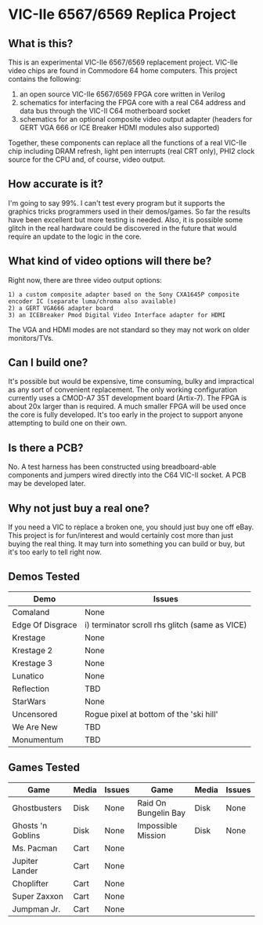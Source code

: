# VIC-IIe 6567/6569 Replica Project

## What is this?
This is an experimental VIC-IIe 6567/6569 replacement project.  VIC-IIe video chips are found in Commodore 64 home computers. This project contains the following:

1) an open source VIC-IIe 6567/6569 FPGA core written in Verilog
2) schematics for interfacing the FPGA core with a real C64 address and data bus through the VIC-II C64 motherboard socket
3) schematics for an optional composite video output adapter (headers for GERT VGA 666 or ICE Breaker HDMI modules also supported)

Together, these components can replace all the functions of a real VIC-IIe chip including DRAM refresh, light pen interrupts (real CRT only), PHI2 clock source for the CPU and, of course, video output.

## How accurate is it?
I'm going to say 99%. I can't test every program but it supports the graphics tricks programmers used in their demos/games.  So far the results have been excellent but more testing is needed.  Also, it is possible some glitch in the real hardware could be discovered in the future that would require an update to the logic in the core.

## What kind of video options will there be?
Right now, there are three video output options:

    1) a custom composite adapter based on the Sony CXA1645P composite encoder IC (separate luma/chroma also available)
    2) a GERT VGA666 adapter board 
    3) an ICEBreaker Pmod Digital Video Interface adapter for HDMI

The VGA and HDMI modes are not standard so they may not work on older monitors/TVs.

## Can I build one?
It's possible but would be expensive, time consuming, bulky and impractical as any sort of convenient replacement.  The only working configuration currently uses a CMOD-A7 35T development board (Artix-7).  The FPGA is about 20x larger than is required.  A much smaller FPGA will be used once the core is fully developed.  It's too early in the project to support anyone attempting to build one on their own.

## Is there a PCB?
No.  A test harness has been constructed using breadboard-able components and jumpers wired directly into the C64 VIC-II socket. A PCB may be developed later.

## Why not just buy a real one?
If you need a VIC to replace a broken one, you should just buy one off eBay. This project is for fun/interest and would certainly cost more than just buying the real thing.  It may turn into something you can build or buy, but it's too early to tell right now.

## Demos Tested
| Demo | Issues
|--|--|
| Comaland | None
| Edge Of Disgrace | i) terminator scroll rhs glitch (same as VICE)
| Krestage | None
| Krestage 2 | None
| Krestage 3 | None
| Lunatico | None
| Reflection | TBD
| StarWars | None
| Uncensored | Rogue pixel at bottom of the 'ski hill'
| We Are New | TBD
| Monumentum | TBD

## Games Tested
| Game | Media | Issues | Game | Media | Issues
|--|--|--|--|--|--|
| Ghostbusters | Disk | None | Raid On Bungelin Bay | Disk | None
| Ghosts 'n Goblins | Disk | None | Impossible Mission | Disk | None
| Ms. Pacman | Cart | None | | |
| Jupiter Lander | Cart | None | | |
| Choplifter | Cart | None | | |
| Super Zaxxon | Cart | None | | |
| Jumpman Jr. | Cart | None | | |

